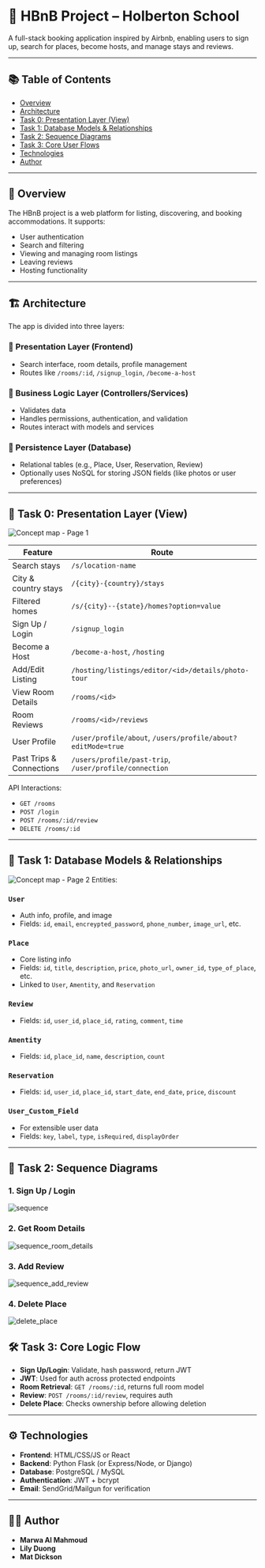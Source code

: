 
# 🏡 HBnB Project – Holberton School

A full-stack booking application inspired by Airbnb, enabling users to sign up, search for places, become hosts, and manage stays and reviews.

---

## 📚 Table of Contents

* [Overview](#overview)
* [Architecture](#architecture)
* [Task 0: Presentation Layer (View)](#task-0-presentation-layer-view)
* [Task 1: Database Models & Relationships](#task-1-database-models--relationships)
* [Task 2: Sequence Diagrams](#task-2-sequence-diagrams)
* [Task 3: Core User Flows](#task-3-core-user-flows)
* [Technologies](#technologies)
* [Author](#author)

---

## 📌 Overview

The HBnB project is a web platform for listing, discovering, and booking accommodations. It supports:

* User authentication
* Search and filtering
* Viewing and managing room listings
* Leaving reviews
* Hosting functionality

---

## 🏗️ Architecture

The app is divided into three layers:

### 🔹 Presentation Layer (Frontend)

* Search interface, room details, profile management
* Routes like `/rooms/:id`, `/signup_login`, `/become-a-host`

### 🔸 Business Logic Layer (Controllers/Services)

* Validates data
* Handles permissions, authentication, and validation
* Routes interact with models and services

### 🔻 Persistence Layer (Database)

* Relational tables (e.g., Place, User, Reservation, Review)
* Optionally uses NoSQL for storing JSON fields (like photos or user preferences)

---

## 🎯 Task 0: Presentation Layer (View)
![Concept map - Page 1](https://github.com/user-attachments/assets/bf9ea4c7-0ed7-496a-a882-927e66e5f1aa)

| Feature                  | Route                                                       |
| ------------------------ | ----------------------------------------------------------- |
| Search stays             | `/s/location-name`                                          |
| City & country stays     | `/{city}-{country}/stays`                                   |
| Filtered homes           | `/s/{city}--{state}/homes?option=value`                     |
| Sign Up / Login          | `/signup_login`                                             |
| Become a Host            | `/become-a-host`, `/hosting`                                |
| Add/Edit Listing         | `/hosting/listings/editor/<id>/details/photo-tour`          |
| View Room Details        | `/rooms/<id>`                                               |
| Room Reviews             | `/rooms/<id>/reviews`                                       |
| User Profile             | `/user/profile/about`, `/users/profile/about?editMode=true` |
| Past Trips & Connections | `/users/profile/past-trip`, `/user/profile/connection`      |

API Interactions:

* `GET /rooms`
* `POST /login`
* `POST /rooms/:id/review`
* `DELETE /rooms/:id`

---

## 🧱 Task 1: Database Models & Relationships

![Concept map - Page 2](https://github.com/marwa-mh/holbertonschool-hbnb/blob/main/Business%20Logic%20Layer.svg)
Entities:

### `User`

* Auth info, profile, and image
* Fields: `id`, `email`, `encreypted_password`, `phone_number`, `image_url`, etc.

### `Place`

* Core listing info
* Fields: `id`, `title`, `description`, `price`, `photo_url`, `owner_id`, `type_of_place`, etc.
* Linked to `User`, `Amentity`, and `Reservation`

### `Review`

* Fields: `id`, `user_id`, `place_id`, `rating`, `comment`, `time`

### `Amentity`

* Fields: `id`, `place_id`, `name`, `description`, `count`

### `Reservation`

* Fields: `id`, `user_id`, `place_id`, `start_date`, `end_date`, `price`, `discount`

### `User_Custom_Field`

* For extensible user data
* Fields: `key`, `label`, `type`, `isRequired`, `displayOrder`

---

## 🔁 Task 2: Sequence Diagrams

### 1. **Sign Up / Login**

![sequence](https://github.com/marwa-mh/holbertonschool-hbnb/blob/main/squence_Sign%20up_%20Login.svg)

### 2. **Get Room Details**
![sequence_room_details](https://github.com/marwa-mh/holbertonschool-hbnb/blob/main/squence_Get%20Room%20Details.svg)


### 3. **Add Review**

![sequence_add_review](https://github.com/marwa-mh/holbertonschool-hbnb/blob/main/squence_Add%20Review.svg)

### 4. **Delete Place**

![delete_place](https://github.com/marwa-mh/holbertonschool-hbnb/blob/main/squence_Delete%20Place.svg)

## 🛠️ Task 3: Core Logic Flow

* **Sign Up/Login**: Validate, hash password, return JWT
* **JWT**: Used for auth across protected endpoints
* **Room Retrieval**: `GET /rooms/:id`, returns full room model
* **Review**: `POST /rooms/:id/review`, requires auth
* **Delete Place**: Checks ownership before allowing deletion

---

## ⚙️ Technologies

* **Frontend**: HTML/CSS/JS or React
* **Backend**: Python Flask (or Express/Node, or Django)
* **Database**: PostgreSQL / MySQL
* **Authentication**: JWT + bcrypt
* **Email**: SendGrid/Mailgun for verification

---

## 👩‍💻 Author

* **Marwa Al Mahmoud**
* **Lily Duong**
* **Mat Dickson**


